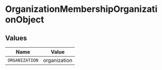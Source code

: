 # OrganizationMembershipOrganizationObject


## Values

| Name           | Value          |
| -------------- | -------------- |
| `ORGANIZATION` | organization   |